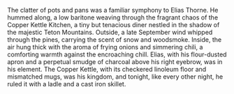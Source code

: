 The clatter of pots and pans was a familiar symphony to Elias Thorne.  He hummed along, a low baritone weaving through the fragrant chaos of the Copper Kettle Kitchen, a tiny but tenacious diner nestled in the shadow of the majestic Teton Mountains.  Outside, a late September wind whipped through the pines, carrying the scent of snow and woodsmoke.  Inside, the air hung thick with the aroma of frying onions and simmering chili, a comforting warmth against the encroaching chill. Elias, with his flour-dusted apron and a perpetual smudge of charcoal above his right eyebrow, was in his element.  The Copper Kettle, with its checkered linoleum floor and mismatched mugs, was his kingdom, and tonight, like every other night, he ruled it with a ladle and a cast iron skillet.
